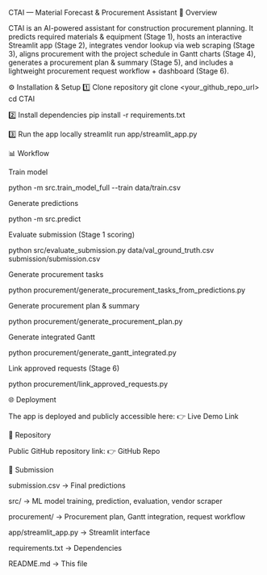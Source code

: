 CTAI — Material Forecast & Procurement Assistant
📌 Overview

CTAI is an AI-powered assistant for construction procurement planning.
It predicts required materials & equipment (Stage 1), hosts an interactive Streamlit app (Stage 2), integrates vendor lookup via web scraping (Stage 3), aligns procurement with the project schedule in Gantt charts (Stage 4), generates a procurement plan & summary (Stage 5), and includes a lightweight procurement request workflow + dashboard (Stage 6).

⚙️ Installation & Setup
1️⃣ Clone repository
git clone <your_github_repo_url>
cd CTAI

2️⃣ Install dependencies
pip install -r requirements.txt

3️⃣ Run the app locally
streamlit run app/streamlit_app.py

📊 Workflow

Train model

python -m src.train_model_full --train data/train.csv


Generate predictions

python -m src.predict


Evaluate submission (Stage 1 scoring)

python src/evaluate_submission.py data/val_ground_truth.csv submission/submission.csv


Generate procurement tasks

python procurement/generate_procurement_tasks_from_predictions.py


Generate procurement plan & summary

python procurement/generate_procurement_plan.py


Generate integrated Gantt

python procurement/generate_gantt_integrated.py


Link approved requests (Stage 6)

python procurement/link_approved_requests.py

🌐 Deployment

The app is deployed and publicly accessible here:
👉 Live Demo Link

📂 Repository

Public GitHub repository link:
👉 GitHub Repo

📑 Submission

submission.csv → Final predictions

src/ → ML model training, prediction, evaluation, vendor scraper

procurement/ → Procurement plan, Gantt integration, request workflow

app/streamlit_app.py → Streamlit interface

requirements.txt → Dependencies

README.md → This file
